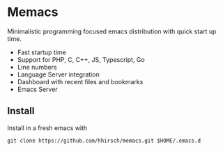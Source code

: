 # Memacs
Minimalistic programming focused emacs distribution with quick start up time.

- Fast startup time
- Support for PHP, C, C++, JS, Typescript, Go
- Line numbers 
- Language Server integration
- Dashboard with recent files and bookmarks
- Emacs Server

## Install
Install in a fresh emacs with
```
git clone https://github.com/hhirsch/memacs.git $HOME/.emacs.d
```
